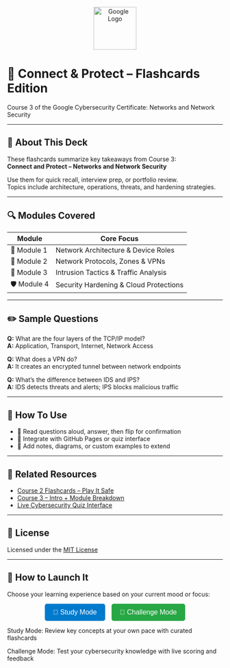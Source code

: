<p align="center">
  <img src="https://upload.wikimedia.org/wikipedia/commons/thumb/2/2f/Google_2015_logo.svg/512px-Google_2015_logo.svg.png" alt="Google Logo" width="100"/>
</p>

# 🎴 Connect & Protect – Flashcards Edition  
Course 3 of the Google Cybersecurity Certificate: Networks and Network Security

---

## 🧠 About This Deck

These flashcards summarize key takeaways from Course 3:  
**Connect and Protect – Networks and Network Security**

Use them for quick recall, interview prep, or portfolio review.  
Topics include architecture, operations, threats, and hardening strategies.

---

## 🔍 Modules Covered

| Module | Core Focus                                  |
|--------|----------------------------------------------|
| 🧭 Module 1 | Network Architecture & Device Roles      |
| 🔧 Module 2 | Network Protocols, Zones & VPNs          |
| 🚨 Module 3 | Intrusion Tactics & Traffic Analysis     |
| 🛡️ Module 4 | Security Hardening & Cloud Protections   |

---

## ✏️ Sample Questions

**Q:** What are the four layers of the TCP/IP model?  
**A:** Application, Transport, Internet, Network Access

**Q:** What does a VPN do?  
**A:** It creates an encrypted tunnel between network endpoints

**Q:** What’s the difference between IDS and IPS?  
**A:** IDS detects threats and alerts; IPS blocks malicious traffic

---

## 📂 How To Use

- 🔄 Read questions aloud, answer, then flip for confirmation  
- 🧩 Integrate with GitHub Pages or quiz interface  
- 📌 Add notes, diagrams, or custom examples to extend

---

## 🔁 Related Resources

- [Course 2 Flashcards – Play It Safe](../../Play-It-Safe/Flashcards/README.md)  
- [Course 3 – Intro + Module Breakdown](../README.md)  
- [Live Cybersecurity Quiz Interface](https://cja-cyberhack24.github.io/Google-Cybersecurity-Training-Portfolio/Play-It-Safe/)

---

## 📜 License

Licensed under the [MIT License](https://opensource.org/licenses/MIT)

---


## 🚀 How to Launch It
Choose your learning experience based on your current mood or focus:

<p align="center"> <a href="https://cja-cyberhack24.github.io/Google-Cybersecurity-Training-Portfolio/Connect-and-Protect/Flashcards/" style="text-decoration:none;"> <button style="padding: 0.7rem 1.2rem; font-size: 1rem; border: none; border-radius: 5px; background-color: #007acc; color: white;">🎴 Study Mode</button> </a> &nbsp;&nbsp; <a href="https://cja-cyberhack24.github.io/Google-Cybersecurity-Training-Portfolio/Connect-and-Protect/Quiz/)
" style="text-decoration:none;"> <button style="padding: 0.7rem 1.2rem; font-size: 1rem; border: none; border-radius: 5px; background-color: #28a745; color: white;">🧪 Challenge Mode</button> </a> </p>

Study Mode: Review key concepts at your own pace with curated flashcards

Challenge Mode: Test your cybersecurity knowledge with live scoring and feedback